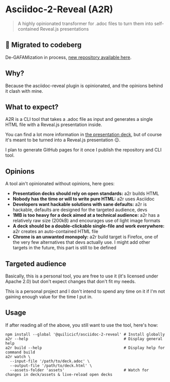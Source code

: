 # Asciidoc-2-Reveal (A2R)

> A highly opinionated transformer for .adoc files to turn them into self-contained Reveal.js presentations

## 🚨 Migrated to codeberg

De-GAFAMization in process, [new repository available here](https://codeberg.org/quilicicf/asciideck).

## Why?

Because the asciidoc-reveal plugin is opinionated, and the opinions behind it clash with mine.

## What to expect?

A2R is a CLI tool that takes a .adoc file as input and generates a single HTML file with a Reveal.js presentation inside.

You can find a lot more information in [the presentation deck](./test/deck.adoc), but of course it's meant to be turned into a Reveal.js presentation :wink:.

I plan to generate GitHub pages for it once I publish the repository and CLI tool.

## Opinions

A tool ain't opinionated without opinions, here goes:

* **Presentation decks should rely on open standards:** a2r builds HTML
* **Nobody has the time or will to write pure HTML:** a2r uses Asciidoc
* **Developers want hackable solutions with sane defaults:** a2r is hackable, defaults are designed for the targeted audience, devs
* **1MB is too heavy for a deck aimed at a technical audience:** a2r has a relatively raw size (200kB) and encourages use of light image formats
* **A deck should be a double-clickable single-file and work everywhere:** a2r creates an auto-contained HTML file
* **Chrome is an unwanted monopoly:** a2r build target is Firefox, one of the very few alternatives that devs actually use. I might add other targets in the future, this part is still to be defined

## Targeted audience

Basically, this is a personal tool, you are free to use it (it's licensed under Apache 2.0) but don't expect changes that don't fit my needs. 

This is a personal project and I don't intend to spend any time on it if I'm not gaining enough value for the time I put in.

## Usage

If after reading all of the above, you still want to use the tool, here's how:

```shell
npm install --global '@quilicicf/asciidoc-2-reveal' # Install globally
a2r --help                                          # Display general help
a2r build --help                                    # Display help for command build
a2r watch \
  --input-file '/path/to/deck.adoc' \
  --output-file '/path/to/deck.html' \
  --assets-folder 'assets'                          # Watch for changes in deck/assets & live-reload open decks
```
